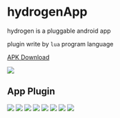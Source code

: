 # hydrogenApp
hydrogen is a pluggable android app

plugin write by `lua` program language

[APK Download](https://www.coolapk.com/apk/pub.hydrogen.android)

<img src="http://ww1.sinaimg.cn/large/8c9b876fly1fxadl4x1lfj20780780sk.jpg"/>

## App Plugin

![](http://image.coolapk.com/apk_image/2017/0706/1-for-148937-o_1bkb0ue7m16mp165il5srd41ei815-uid-518407.jpg.t.jpg)
![](http://image.coolapk.com/apk_image/2017/0706/2-for-148937-o_1bkb0ue7n1h1p1ke3ssuj4q1dab16-uid-518407.jpg.t.jpg)
![](http://image.coolapk.com/apk_image/2017/0706/3-for-148937-o_1bkb0ue7n1sn1nc01k8b17bk3h017-uid-518407.jpg.t.jpg)
![](http://image.coolapk.com/apk_image/2017/0706/4-for-148937-o_1bkb0ue7natj1uk010qm1kbgdq218-uid-518407.jpg.t.jpg)
![](http://image.coolapk.com/apk_image/2017/0901/S70901-173605-for-148937-o_1boucs1494kp1qo81qul1656ei9q-uid-518407.jpg.t.jpg)
![](http://image.coolapk.com/apk_image/2017/0901/S70901-173626-for-148937-o_1boucsbvrkcu1omqrte5d8amc10-uid-518407.jpg.t.jpg)
![](http://image.coolapk.com/apk_image/2017/0901/S70901-173652-for-148937-o_1boucsgnk6rlsvn1j9f1q8177n16-uid-518407.jpg.t.jpg)
![](http://image.coolapk.com/apk_image/2017/0901/S70901-173716-for-148937-o_1boucsl56mdt10am1vgsqs099m1c-uid-518407.jpg.t.jpg)

